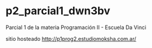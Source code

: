 # p2_parcial1_dwn3bv
Parcial 1 de la materia Programación II - Escuela Da Vinci


sitio hosteado
http://p1prog2.estudiomoksha.com.ar/